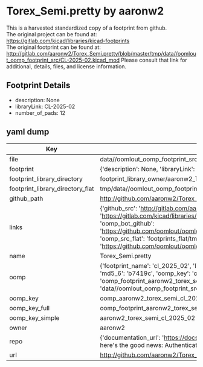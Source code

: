 # Torex_Semi.pretty by aaronw2  
This is a harvested standardized copy of a footprint from github.  
The original project can be found at:  
https://gitlab.com/kicad/libraries/kicad-footprints  
The original footprint can be found at:
http://gitlab.com/aaronw2/Torex_Semi.pretty/blob/master/tmp/data//oomlout_oomp_footprint_src/CL-2025-02.kicad_mod
Please consult that link for additional, details, files, and license information.  
## Footprint Details
* description: None  
* libraryLink: CL-2025-02  
* number_of_pads: 12  
## yaml dump  
| Key | Value |  
| --- | --- |  
| file | data//oomlout_oomp_footprint_src/Torex_Semi.pretty/CL-2025-02.kicad_mod |  
| footprint | {'description': None, 'libraryLink': 'CL-2025-02', 'number_of_pads': 12} |  
| footprint_library_directory | footprint_library_owner/aaronw2_Torex_Semi.pretty |  
| footprint_library_directory_flat | tmp/data//oomlout_oomp_footprint_src/footprints_flat/aaronw2_torex_semi_cl_2025_02/working |  
| github_path | http://github.com/aaronw2/Torex_Semi.pretty/blob/master/tmp/data//oomlout_oomp_footprint_src/CL-2025-02.kicad_mod |  
| links | {'github_src': 'http://gitlab.com/aaronw2/Torex_Semi.pretty/blob/master/tmp/data//oomlout_oomp_footprint_src/CL-2025-02.kicad_mod', 'github_src_repo': 'https://gitlab.com/kicad/libraries/kicad-footprints', 'oomp_bot': 'tmp/data//oomlout_oomp_footprint_src/footprints/aaronw2_torex_semi_cl_2025_02/working', 'oomp_bot_github': 'https://github.com/oomlout/oomlout_oomp_footprint_bot/tree/main/tmp/data//oomlout_oomp_footprint_src/footprints/aaronw2_torex_semi_cl_2025_02/working', 'oomp_src_flat': 'footprints_flat/tmp/data//oomlout_oomp_footprint_src/footprints_flat/aaronw2_torex_semi_cl_2025_02/working', 'oomp_src_flat_github': 'https://github.com/oomlout/oomlout_oomp_footprint_src/tree/main/tmp/data//oomlout_oomp_footprint_src/footprints_flat/aaronw2_torex_semi_cl_2025_02/working'} |  
| name | Torex_Semi.pretty |  
| oomp | {'footprint_name': 'cl_2025_02', 'library_name': 'torex_semi', 'md5': 'b7419ce64d4829fedb21605cb5e62749', 'md5_10': 'b7419ce64d', 'md5_5': 'b7419', 'md5_6': 'b7419c', 'oomp_key': 'oomp_aaronw2_torex_semi_cl_2025_02', 'oomp_key_extra': 'oomp_footprint_aaronw2_torex_semi_cl_2025_02', 'oomp_key_full': 'oomp_footprint_aaronw2_torex_semi_cl_2025_02_b7419c', 'oomp_key_simple': 'aaronw2_torex_semi_cl_2025_02', 'original_filename': 'data//oomlout_oomp_footprint_src/Torex_Semi.pretty/CL-2025-02.kicad_mod', 'owner_name': 'aaronw2'} |  
| oomp_key | oomp_aaronw2_torex_semi_cl_2025_02 |  
| oomp_key_full | oomp_footprint_aaronw2_torex_semi_cl_2025_02 |  
| oomp_key_simple | aaronw2_torex_semi_cl_2025_02 |  
| owner | aaronw2 |  
| repo | {'documentation_url': 'https://docs.github.com/rest/overview/resources-in-the-rest-api#rate-limiting', 'message': "API rate limit exceeded for 84.66.142.224. (But here's the good news: Authenticated requests get a higher rate limit. Check out the documentation for more details.)"} |  
| url | http://github.com/aaronw2/Torex_Semi.pretty |  

